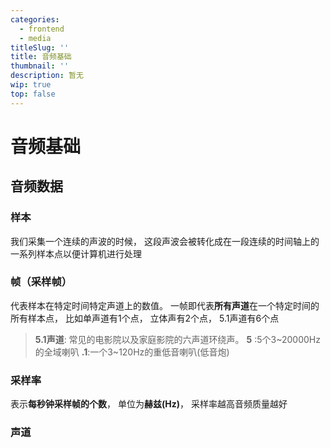 ```yaml
---
categories:
  - frontend
  - media
titleSlug: ''
title: 音频基础
thumbnail: ''
description: 暂无
wip: true
top: false
---
```

# 音频基础

## 音频数据

### 样本
我们采集一个连续的声波的时候， 这段声波会被转化成在一段连续的时间轴上的一系列样本点以便计算机进行处理

### 帧（采样帧）
代表样本在特定时间特定声道上的数值。
一帧即代表**所有声道**在一个特定时间的所有样本点，
比如单声道有1个点， 立体声有2个点， 5.1声道有6个点
> **5.1声道**: 常见的电影院以及家庭影院的六声道环绕声。
>**5** :5个3~20000Hz的全域喇叭
> **.1**:一个3~120Hz的重低音喇叭(低音炮)

### 采样率
表示**每秒钟采样帧的个数**， 单位为**赫兹(Hz)**， 采样率越高音频质量越好


### 声道
